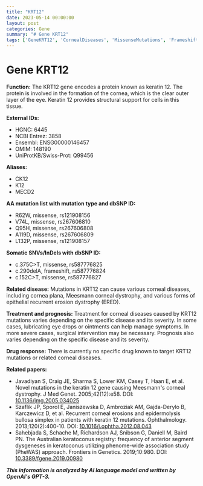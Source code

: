 ```yaml
---
title: "KRT12"
date: 2023-05-14 00:00:00
layout: post
categories: Gene
summary: "# Gene KRT12"
tags: ['GeneKRT12', 'CornealDiseases', 'MissenseMutations', 'FrameshiftMutations', 'TreatmentOptions', 'Prognosis', 'DrugResponse', 'RelatedPapers']
---
```


# Gene KRT12

**Function:** The KRT12 gene encodes a protein known as keratin 12. The protein is involved in the formation of the cornea, which is the clear outer layer of the eye. Keratin 12 provides structural support for cells in this tissue.

**External IDs:** 
- HGNC: 6445
- NCBI Entrez: 3858
- Ensembl: ENSG00000146457
- OMIM: 148190
- UniProtKB/Swiss-Prot: Q99456

**Aliases:** 
- CK12
- K12
- MECD2

**AA mutation list with mutation type and dbSNP ID:**
- R62W, missense, rs121908156
- V74L, missense, rs267606810
- Q95H, missense, rs267606808
- A119D, missense, rs267606809
- L132P, missense, rs121908157

**Somatic SNVs/InDels with dbSNP ID:**
- c.375C>T, missense, rs587776825
- c.290delA, frameshift, rs587776824
- c.152C>T, missense, rs587776827

**Related disease:** Mutations in KRT12 can cause various corneal diseases, including cornea plana, Meesmann corneal dystrophy, and various forms of epithelial recurrent erosion dystrophy (ERED).

**Treatment and prognosis:** Treatment for corneal diseases caused by KRT12 mutations varies depending on the specific disease and its severity. In some cases, lubricating eye drops or ointments can help manage symptoms. In more severe cases, surgical intervention may be necessary. Prognosis also varies depending on the specific disease and its severity.

**Drug response:** There is currently no specific drug known to target KRT12 mutations or related corneal diseases.

**Related papers:**
- Javadiyan S, Craig JE, Sharma S, Lower KM, Casey T, Haan E, et al. Novel mutations in the keratin 12 gene causing Meesmann's corneal dystrophy. J Med Genet. 2005;42(12):e58. DOI: [10.1136/jmg.2005.034025](https://doi.org/10.1136/jmg.2005.034025)
- Szaflik JP, Sporol E, Janiszewska D, Ambroziak AM, Gajda-Derylo B, Karczewicz D, et al. Recurrent corneal erosions and epidermolysis bullosa simplex in patients with keratin 12 mutations. Ophthalmology. 2013;120(2):400-10. DOI: [10.1016/j.ophtha.2012.08.043](https://doi.org/10.1016/j.ophtha.2012.08.043)
- Sahebjada S, Schache M, Richardson AJ, Snibson G, Daniell M, Baird PN. The Australian keratoconus registry: frequency of anterior segment dysgeneses in keratoconus utilizing phenome-wide association study (PheWAS) approach. Frontiers in Genetics. 2019;10:980. DOI: [10.3389/fgene.2019.00980](https://doi.org/10.3389/fgene.2019.00980)

**_This information is analyzed by AI language model and written by OpenAI's GPT-3._**